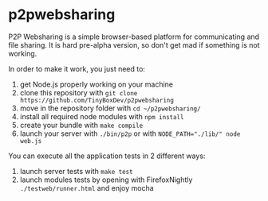 p2pwebsharing
=============

P2P Websharing is a simple browser-based platform for communicating and file sharing. It is hard pre-alpha version, so don't get mad if something is not working.

In order to make it work, you just need to:

1. get Node.js properly working on your machine
2. clone this repository with `git clone https://github.com/TinyBoxDev/p2pwebsharing`
3. move in the repository folder with `cd ~/p2pwebsharing/`
4. install all required node modules with `npm install`
5. create your bundle with `make compile`
6. launch your server with `./bin/p2p` or with `NODE_PATH="./lib/" node web.js`

You can execute all the application tests in 2 different ways:

1. launch server tests with `make test`
2. launch modules tests by opening with FirefoxNightly `./testweb/runner.html` and enjoy mocha
